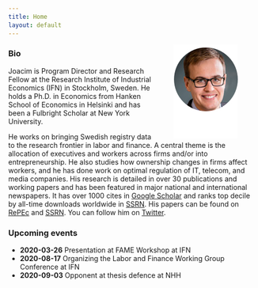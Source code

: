 ```yaml
---
title: Home
layout: default
---
```


<img src="/assets/pictures/joacim_round.jpg" width="130" height="190" align="right" hspace="40">

### Bio
Joacim is Program Director and Research Fellow at the Research Institute of Industrial Economics (IFN) in Stockholm, Sweden. He holds a Ph.D. in Economics from Hanken School of Economics in Helsinki and has been a Fulbright Scholar at New York University.

He works on bringing Swedish registry data to the research frontier in labor and finance. A central theme is the allocation of executives and workers across firms and/or into entrepreneurship. He also studies how ownership changes in firms affect workers, and he has done work on optimal regulation of IT, telecom, and media companies. His research is detailed in over 30 publications and working papers and has been featured in major national and international newspapers. It has over 1000 cites in [Google Scholar](http://scholar.google.com/citations?user=Q0dCshQAAAAJ&amp;hl=en) and ranks top decile by all-time downloads worldwide in [SSRN](https://papers.ssrn.com/sol3/cf_dev/AbsByAuth.cfm?per_id=397712). His papers can be found on [RePEc](https://ideas.repec.org/e/ptg3.html) and [SSRN](https://papers.ssrn.com/sol3/cf_dev/AbsByAuth.cfm?per_id=397712). You can follow him on [Twitter](https://twitter.com/joacimtag).


### Upcoming events

* **2020-03-26** Presentation at FAME Workshop at IFN
* **2020-08-17** Organizing the Labor and Finance Working Group Conference at IFN
* **2020-09-03** Opponent at thesis defence at NHH

